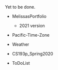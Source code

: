 Yet to be done.
- MelissasPortfolio 
  - 2021 version

- Pacific-Time-Zone

- Weather

- CS193p_Spring2020

- ToDoList
